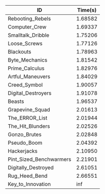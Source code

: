 |ID|Time(s)|
|-|-|
|Rebooting_Rebels|1.68582|
|Computer_Crew|1.69337|
|Smalltalk_Dribble|1.75206|
|Loose_Screws|1.77126|
|Blackouts|1.78963|
|Byte_Mechanics|1.81542|
|Prime_Calculus|1.82976|
|Artful_Maneuvers|1.84029|
|Creed_Symbol|1.90057|
|Digital_Destroyers|1.91078|
|Beasts|1.96537|
|Grapevine_Squad|2.01613|
|The_ERROR_List|2.01944|
|The_Hit_Blunders|2.02526|
|Gonzo_Brutes|2.02848|
|Pseudo_Boom|2.04392|
|Hackerjacks|2.10950|
|Pint_Sized_Benchwarmers|2.21901|
|Digitally_Destroyed|2.61051|
|Rug_Heed_Bend|2.66551|
|Key_to_Innovation|inf|
